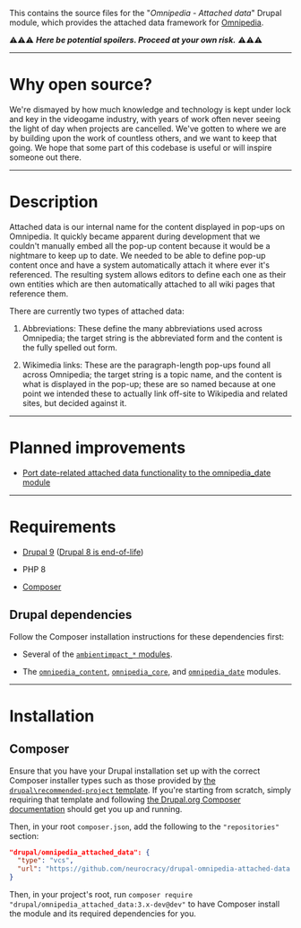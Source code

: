 This contains the source files for the "*Omnipedia - Attached data*" Drupal
module, which provides the attached data framework for
[Omnipedia](https://omnipedia.app/).

⚠️⚠️⚠️ ***Here be potential spoilers. Proceed at your own risk.*** ⚠️⚠️⚠️

----

# Why open source?

We're dismayed by how much knowledge and technology is kept under lock and key
in the videogame industry, with years of work often never seeing the light of
day when projects are cancelled. We've gotten to where we are by building upon
the work of countless others, and we want to keep that going. We hope that some
part of this codebase is useful or will inspire someone out there.

----

# Description

Attached data is our internal name for the content displayed in pop-ups on
Omnipedia. It quickly became apparent during development that we couldn't
manually embed all the pop-up content because it would be a nightmare to keep up
to date. We needed to be able to define pop-up content once and have a system
automatically attach it where ever it's referenced. The resulting system allows
editors to define each one as their own entities which are then automatically
attached to all wiki pages that reference them.

There are currently two types of attached data:

1. Abbreviations: These define the many abbreviations used across Omnipedia; the target string is the abbreviated form and the content is the fully spelled out form.

2. Wikimedia links: These are the paragraph-length pop-ups found all across Omnipedia; the target string is a topic name, and the content is what is displayed in the pop-up; these are so named because at one point we intended these to actually link off-site to Wikipedia and related sites, but decided against it.

----

# Planned improvements

* [Port date-related attached data functionality to the omnipedia_date module](https://github.com/neurocracy/drupal-omnipedia-attached-data/issues/1)

----

# Requirements

* [Drupal 9](https://www.drupal.org/download) ([Drupal 8 is end-of-life](https://www.drupal.org/psa-2021-11-30))

* PHP 8

* [Composer](https://getcomposer.org/)

## Drupal dependencies

Follow the Composer installation instructions for these dependencies first:

* Several of the [`ambientimpact_*` modules](https://github.com/Ambient-Impact/drupal-modules).

* The [`omnipedia_content`](https://github.com/neurocracy/drupal-omnipedia-content), [`omnipedia_core`](https://github.com/neurocracy/drupal-omnipedia-core), and [`omnipedia_date`](https://github.com/neurocracy/drupal-omnipedia-date) modules.

----

# Installation

## Composer

Ensure that you have your Drupal installation set up with the correct Composer
installer types such as those provided by [the `drupal\recommended-project`
template](https://www.drupal.org/docs/develop/using-composer/starting-a-site-using-drupal-composer-project-templates#s-drupalrecommended-project).
If you're starting from scratch, simply requiring that template and following
[the Drupal.org Composer
documentation](https://www.drupal.org/docs/develop/using-composer/starting-a-site-using-drupal-composer-project-templates)
should get you up and running.

Then, in your root `composer.json`, add the following to the `"repositories"`
section:

```json
"drupal/omnipedia_attached_data": {
  "type": "vcs",
  "url": "https://github.com/neurocracy/drupal-omnipedia-attached-data.git"
}
```

Then, in your project's root, run `composer require
"drupal/omnipedia_attached_data:3.x-dev@dev"` to have Composer install the
module and its required dependencies for you.
